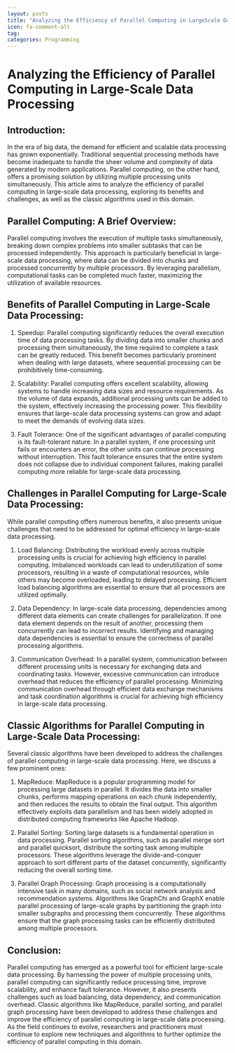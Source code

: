 ```yaml
---
layout: posts
title: "Analyzing the Efficiency of Parallel Computing in LargeScale Data Processing"
icon: fa-comment-alt
tag:      
categories: Programming
---
```



# Analyzing the Efficiency of Parallel Computing in Large-Scale Data Processing

## Introduction:
In the era of big data, the demand for efficient and scalable data processing has grown exponentially. Traditional sequential processing methods have become inadequate to handle the sheer volume and complexity of data generated by modern applications. Parallel computing, on the other hand, offers a promising solution by utilizing multiple processing units simultaneously. This article aims to analyze the efficiency of parallel computing in large-scale data processing, exploring its benefits and challenges, as well as the classic algorithms used in this domain.

## Parallel Computing: A Brief Overview:
Parallel computing involves the execution of multiple tasks simultaneously, breaking down complex problems into smaller subtasks that can be processed independently. This approach is particularly beneficial in large-scale data processing, where data can be divided into chunks and processed concurrently by multiple processors. By leveraging parallelism, computational tasks can be completed much faster, maximizing the utilization of available resources.

## Benefits of Parallel Computing in Large-Scale Data Processing:
1. Speedup: Parallel computing significantly reduces the overall execution time of data processing tasks. By dividing data into smaller chunks and processing them simultaneously, the time required to complete a task can be greatly reduced. This benefit becomes particularly prominent when dealing with large datasets, where sequential processing can be prohibitively time-consuming.

2. Scalability: Parallel computing offers excellent scalability, allowing systems to handle increasing data sizes and resource requirements. As the volume of data expands, additional processing units can be added to the system, effectively increasing the processing power. This flexibility ensures that large-scale data processing systems can grow and adapt to meet the demands of evolving data sizes.

3. Fault Tolerance: One of the significant advantages of parallel computing is its fault-tolerant nature. In a parallel system, if one processing unit fails or encounters an error, the other units can continue processing without interruption. This fault tolerance ensures that the entire system does not collapse due to individual component failures, making parallel computing more reliable for large-scale data processing.

## Challenges in Parallel Computing for Large-Scale Data Processing:
While parallel computing offers numerous benefits, it also presents unique challenges that need to be addressed for optimal efficiency in large-scale data processing.

1. Load Balancing: Distributing the workload evenly across multiple processing units is crucial for achieving high efficiency in parallel computing. Imbalanced workloads can lead to underutilization of some processors, resulting in a waste of computational resources, while others may become overloaded, leading to delayed processing. Efficient load balancing algorithms are essential to ensure that all processors are utilized optimally.

2. Data Dependency: In large-scale data processing, dependencies among different data elements can create challenges for parallelization. If one data element depends on the result of another, processing them concurrently can lead to incorrect results. Identifying and managing data dependencies is essential to ensure the correctness of parallel processing algorithms.

3. Communication Overhead: In a parallel system, communication between different processing units is necessary for exchanging data and coordinating tasks. However, excessive communication can introduce overhead that reduces the efficiency of parallel processing. Minimizing communication overhead through efficient data exchange mechanisms and task coordination algorithms is crucial for achieving high efficiency in large-scale data processing.

## Classic Algorithms for Parallel Computing in Large-Scale Data Processing:
Several classic algorithms have been developed to address the challenges of parallel computing in large-scale data processing. Here, we discuss a few prominent ones:

1. MapReduce: MapReduce is a popular programming model for processing large datasets in parallel. It divides the data into smaller chunks, performs mapping operations on each chunk independently, and then reduces the results to obtain the final output. This algorithm effectively exploits data parallelism and has been widely adopted in distributed computing frameworks like Apache Hadoop.

2. Parallel Sorting: Sorting large datasets is a fundamental operation in data processing. Parallel sorting algorithms, such as parallel merge sort and parallel quicksort, distribute the sorting task among multiple processors. These algorithms leverage the divide-and-conquer approach to sort different parts of the dataset concurrently, significantly reducing the overall sorting time.

3. Parallel Graph Processing: Graph processing is a computationally intensive task in many domains, such as social network analysis and recommendation systems. Algorithms like GraphChi and GraphX enable parallel processing of large-scale graphs by partitioning the graph into smaller subgraphs and processing them concurrently. These algorithms ensure that the graph processing tasks can be efficiently distributed among multiple processors.

## Conclusion:
Parallel computing has emerged as a powerful tool for efficient large-scale data processing. By harnessing the power of multiple processing units, parallel computing can significantly reduce processing time, improve scalability, and enhance fault tolerance. However, it also presents challenges such as load balancing, data dependency, and communication overhead. Classic algorithms like MapReduce, parallel sorting, and parallel graph processing have been developed to address these challenges and improve the efficiency of parallel computing in large-scale data processing. As the field continues to evolve, researchers and practitioners must continue to explore new techniques and algorithms to further optimize the efficiency of parallel computing in this domain.